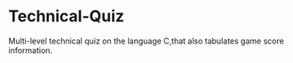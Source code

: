 # Technical-Quiz
Multi-level technical quiz on the language C,that also tabulates game score information.
